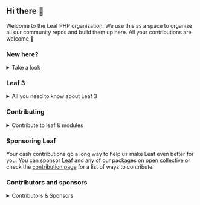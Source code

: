 ## Hi there 👋

Welcome to the Leaf PHP organization. We use this as a space to organize all our community repos and build them up here. All your contributions are welcome 🍁

### New here?

<details>
  <summary>Take a look</summary>
  
  - You can take a look at our pinned repos to get started or jump into our [forum](https://github.com/leafsphp/leaf/discussions/37).
  - Leaf's documentation is hosted at [leafphp.dev](https://leafphp.dev). All our other sites have links here
  - If you have any questions about leaf, you can ask away in our [Q&A discussion](https://github.com/leafsphp/leaf/discussions/43)
</details>

### Leaf 3

<details>
  <summary>All you need to know about Leaf 3</summary>
  
  Leaf 3 is our upcoming major release and comes with tons of improvements. Leaf 3 is still under development, currently in its "release candidate" phase, which means that a stable build should be ready soon.

  To keep track of Leaf 3's development, you can follow [this discussion](https://github.com/leafsphp/leaf/discussions/70)
</details>

### Contributing

<details>
  <summary>Contribute to leaf & modules</summary>
  
  We are glad to have you. All contributions are welcome! To get started, familiarize yourself with our [contribution guide](https://leafphp.dev/community/contributing.html) and you'll be ready to make your first pull request 🚀

  To report a security vulnerability, you can reach out to [@mychidarko](https://twitter.com/mychidarko) or [@leafphp](https://twitter.com/leafphp) on twitter. We will coordinate the fix and eventually commit the solution in this project.
</details>


### Sponsoring Leaf

Your cash contributions go a long way to help us make Leaf even better for you. You can sponsor Leaf and any of our packages on [open collective](https://opencollective.com/leaf) or check the [contribution page](https://leafphp.dev/support/) for a list of ways to contribute.

### Contributors and sponsors

<details>
  <summary>Contributors & Sponsors</summary>
  
  <table>
      <tr>
        <td align="center">
          <a href="https://github.com/mychidarko">
            <img
              src="https://avatars.githubusercontent.com/u/26604242?v=4"
              width="60px"
              alt=""
            />
            <br />
            <sub>
              <b>Michael Darko</b>
            </sub>
          </a>
        </td>
	<td align="center">
          <a href="https://github.com/matthewjamesr">
            <img
              src="https://avatars.githubusercontent.com/u/303321?v=4"
              width="60px"
              alt=""
            />
            <br />
            <sub>
              <b>Matthew Reichardt</b>
            </sub>
          </a>
        </td>
        <td align="center">
          <a href="https://github.com/ftonato">
            <img
              src="https://avatars.githubusercontent.com/u/5417662?v=4"
              width="60px"
              alt=""
            />
            <br />
            <sub><b>Ademílson F. Tonato</b></sub>
          </a>
        </td>
        <td align="center">
          <a href="https://github.com/herber">
            <img
              src="https://avatars.githubusercontent.com/u/22559657?&v=4"
              width="60px"
              alt=""
            />
            <br />
            <sub><b>Tobias Herber</b></sub>
          </a>
        </td>
      </tr>
      <tr>
	<td align="center">
          <a href="https://github.com/pjotrsavitski">
            <img
              src="https://avatars.githubusercontent.com/u/518331?&v=4"
              width="60px"
              alt=""
            />
            <br />
            <sub><b>Pjotr Savitski</b></sub>
          </a>
        </td>
        <td align="center">
          <a href="https://github.com/pablouser1">
            <img
              src="https://avatars.githubusercontent.com/u/17802865?&v=4"
              width="60px"
              alt=""
            />
            <br />
            <sub><b>Pablo Ferreiro</b></sub>
          </a>
        </td>
        <td align="center">
          <a href="https://github.com/monkeywithacupcake">
            <img
              src="https://avatars.githubusercontent.com/u/7316730?v=4"
              width="60px"
              alt=""
            />
            <br />
            <sub><b>jess</b></sub>
          </a>
        </td>
        <td align="center">
          <a href="https://github.com/Awilum">
            <img
              src="https://avatars.githubusercontent.com/u/477114?v=4"
              width="60px"
              alt=""
            />
            <br />
            <sub><b>Sergey Romanenko</b></sub>
          </a>
        </td>
      </tr>
      <tr>
	<td align="center">
          <a href="https://github.com/AshleySymbolic">
            <img
              src="https://avatars.githubusercontent.com/u/93997546?v=4"
              width="60px"
              alt=""
            />
            <br />
            <sub><b>Ashley</b></sub>
          </a>
        </td>
        <td align="center">
          <a href="https://github.com/brykov">
            <img
              src="https://avatars.githubusercontent.com/u/476516?v=4"
              width="60px"
              alt=""
            />
            <br />
            <sub><b>Ivan Brykov</b></sub>
          </a>
        </td>
        <td align="center">
          <a href="https://github.com/ngekoding">
            <img
              src="https://avatars.githubusercontent.com/u/11625690?v=4"
              width="60px"
              alt=""
            />
            <br />
            <sub><b>Nur Muhammad</b></sub>
          </a>
        </td>
		<td align="center">
          <a href="https://github.com/MauMaxxa">
            <img
              src="https://avatars.githubusercontent.com/u/10811652?v=4"
              width="60px"
              alt=""
            />
            <br />
            <sub>
              <b>Mauro Callegari</b>
            </sub>
          </a>
        </td>
      </tr>
      <tr>
	<td align="center">
          <a href="https://github.com/Aminur670">
            <img
              src="https://avatars.githubusercontent.com/u/32174602?v=4"
              width="60px"
              alt=""
            />
            <br />
            <sub>
              <b>Aminur Rahaman</b>
            </sub>
          </a>
        </td>
        <td align="center">
          <a href="https://github.com/divineniiquaye">
            <img
              src="https://avatars.githubusercontent.com/u/53147395?v=4"
              width="60px"
              alt=""
            />
            <br />
            <sub>
              <b>Divine Niiquaye Ibok</b>
            </sub>
          </a>
        </td>
        <td align="center">
          <a href="https://github.com/Rai-Rai">
            <img
              src="https://avatars.githubusercontent.com/u/2023869?v=4"
              width="60px"
              alt=""
            />
            <br />
            <sub>
              <b>Rai-Rai</b>
            </sub>
          </a>
        </td>
	<td align="center">
          <a href="https://github.com/Kristories">
            <img
              src="https://avatars.githubusercontent.com/u/774338?v=4"
              width="60px"
              alt=""
            />
            <br />
            <sub><b>Wahyu Kristianto</b></sub>
          </a>
        </td>
      </tr>
      <tr>
	<td align="center">
          <a href="https://opencollective.com/aaron-smith3">
            <img
              src="https://images.opencollective.com/aaron-smith3/08ee620/avatar/256.png"
              width="60px"
              alt=""
            />
            <br />
            <sub><b>Aaron Smith</b></sub>
          </a>
        </td>
	<td align="center">
          <a href="https://opencollective.com/peter-bogner">
            <img
              src="https://images.opencollective.com/peter-bogner/avatar/256.png"
              width="60px"
              alt=""
            />
            <br />
            <sub><b>Peter Bogner</b></sub>
          </a>
        </td>
        <td align="center">
          <a href="#">
            <img
              src="https://images.opencollective.com/guest-32634fda/avatar.png"
              width="60px"
              alt=""
            />
            <br />
            <sub><b>Vano</b></sub>
          </a>
        </td>
        <td align="center">
          <a href="#">
            <img
              src="https://images.opencollective.com/guest-c72a498e/avatar.png"
              width="60px"
              alt=""
            />
            <br />
            <sub><b>Casprine</b></sub>
          </a>
        </td>
      </tr>
    </table>
</details>

<!--

**Here are some ideas to get you started:**

🙋‍♀️ A short introduction - what is your organization all about?
🌈 Contribution guidelines - how can the community get involved?
👩‍💻 Useful resources - where can the community find your docs? Is there anything else the community should know?
🍿 Fun facts - what does your team eat for breakfast?
🧙 Remember, you can do mighty things with the power of [Markdown](https://docs.github.com/github/writing-on-github/getting-started-with-writing-and-formatting-on-github/basic-writing-and-formatting-syntax)
-->
